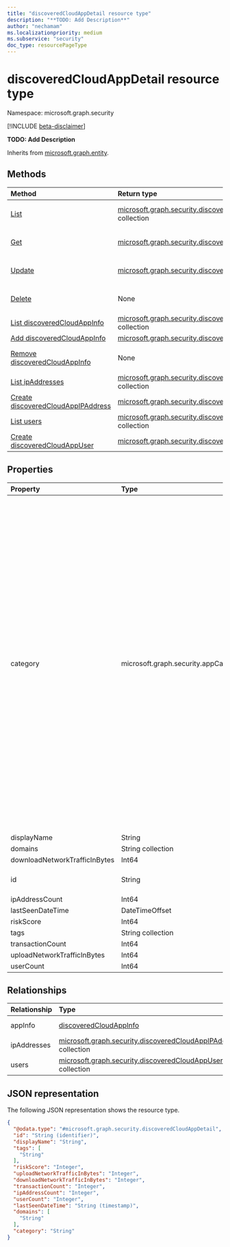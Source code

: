 ```yaml
---
title: "discoveredCloudAppDetail resource type"
description: "**TODO: Add Description**"
author: "nechamam"
ms.localizationpriority: medium
ms.subservice: "security"
doc_type: resourcePageType
---
```


# discoveredCloudAppDetail resource type

Namespace: microsoft.graph.security

[!INCLUDE [beta-disclaimer](../../includes/beta-disclaimer.md)]

**TODO: Add Description**


Inherits from [microsoft.graph.entity](../resources/entity.md).

## Methods
|Method|Return type|Description|
|:---|:---|:---|
|[List](../api/security-discoveredcloudappdetail-list.md)|[microsoft.graph.security.discoveredCloudAppDetail](../resources/security-discoveredcloudappdetail.md) collection|Get a list of the [microsoft.graph.security.discoveredCloudAppDetail](../resources/security-discoveredcloudappdetail.md) objects and their properties.|
|[Get](../api/security-discoveredcloudappdetail-get.md)|[microsoft.graph.security.discoveredCloudAppDetail](../resources/security-discoveredcloudappdetail.md)|Read the properties and relationships of a [microsoft.graph.security.discoveredCloudAppDetail](../resources/security-discoveredcloudappdetail.md) object.|
|[Update](../api/security-discoveredcloudappdetail-update.md)|[microsoft.graph.security.discoveredCloudAppDetail](../resources/security-discoveredcloudappdetail.md)|Update the properties of a [microsoft.graph.security.discoveredCloudAppDetail](../resources/security-discoveredcloudappdetail.md) object.|
|[Delete](../api/security-discoveredcloudappdetail-delete.md)|None|Delete a [microsoft.graph.security.discoveredCloudAppDetail](../resources/security-discoveredcloudappdetail.md) object.|
|[List discoveredCloudAppInfo](../api/security-discoveredcloudappdetail-list-appinfo.md)|[microsoft.graph.security.discoveredCloudAppInfo](../resources/security-discoveredcloudappinfo.md) collection|Get the discoveredCloudAppInfo resources from the appInfo navigation property.|
|[Add discoveredCloudAppInfo](../api/security-discoveredcloudappdetail-post-appinfo.md)|[microsoft.graph.security.discoveredCloudAppInfo](../resources/security-discoveredcloudappinfo.md)|Add appInfo by posting to the appInfo collection.|
|[Remove discoveredCloudAppInfo](../api/security-discoveredcloudappdetail-delete-appinfo.md)|None|Remove a [microsoft.graph.security.discoveredCloudAppInfo](../resources/security-discoveredcloudappinfo.md) object.|
|[List ipAddresses](../api/security-discoveredcloudappdetail-list-ipaddresses.md)|[microsoft.graph.security.discoveredCloudAppIPAddress](../resources/security-discoveredcloudappipaddress.md) collection|Get the discoveredCloudAppIPAddress resources from the ipAddresses navigation property.|
|[Create discoveredCloudAppIPAddress](../api/security-discoveredcloudappdetail-post-ipaddresses.md)|[microsoft.graph.security.discoveredCloudAppIPAddress](../resources/security-discoveredcloudappipaddress.md)|Create a new discoveredCloudAppIPAddress object.|
|[List users](../api/security-discoveredcloudappdetail-list-users.md)|[microsoft.graph.security.discoveredCloudAppUser](../resources/security-discoveredcloudappuser.md) collection|Get the discoveredCloudAppUser resources from the users navigation property.|
|[Create discoveredCloudAppUser](../api/security-discoveredcloudappdetail-post-users.md)|[microsoft.graph.security.discoveredCloudAppUser](../resources/security-discoveredcloudappuser.md)|Create a new discoveredCloudAppUser object.|

## Properties
|Property|Type|Description|
|:---|:---|:---|
|category|microsoft.graph.security.appCategory|**TODO: Add Description**.The possible values are: `security`, `collaboration`, `hostingServices`, `onlineMeetings`, `newsAndEntertainment`, `eCommerce`, `education`, `cloudStorage`, `marketing`, `operationsManagement`, `health`, `advertising`, `productivity`, `accountingAndFinance`, `contentManagement`, `contentSharing`, `businessManagement`, `communications`, `dataAnalytics`, `businessIntelligence`, `webemail`, `codeHosting`, `webAnalytics`, `socialNetwork`, `crm`, `forums`, `humanResourceManagement`, `transportationAndTravel`, `productDesign`, `sales`, `cloudComputingPlatform`, `projectManagement`, `personalInstantMessaging`, `developmentTools`, `itServices`, `supplyChainAndLogistics`, `propertyManagement`, `customerSupport`, `internetOfThings`, `vendorManagementSystems`, `websiteMonitoring`, `generativeAi`, `unknown`, `unknownFutureValue`.|
|displayName|String|**TODO: Add Description**|
|domains|String collection|**TODO: Add Description**|
|downloadNetworkTrafficInBytes|Int64|**TODO: Add Description**|
|id|String|**TODO: Add Description** Inherited from [microsoft.graph.entity](../resources/entity.md).|
|ipAddressCount|Int64|**TODO: Add Description**|
|lastSeenDateTime|DateTimeOffset|**TODO: Add Description**|
|riskScore|Int64|**TODO: Add Description**|
|tags|String collection|**TODO: Add Description**|
|transactionCount|Int64|**TODO: Add Description**|
|uploadNetworkTrafficInBytes|Int64|**TODO: Add Description**|
|userCount|Int64|**TODO: Add Description**|

## Relationships
|Relationship|Type|Description|
|:---|:---|:---|
|appInfo|[discoveredCloudAppInfo](../resources/security-discoveredcloudappinfo.md)|**TODO: Add Description**|
|ipAddresses|[microsoft.graph.security.discoveredCloudAppIPAddress](../resources/security-discoveredcloudappipaddress.md) collection|**TODO: Add Description**|
|users|[microsoft.graph.security.discoveredCloudAppUser](../resources/security-discoveredcloudappuser.md) collection|**TODO: Add Description**|

## JSON representation
The following JSON representation shows the resource type.
<!-- {
  "blockType": "resource",
  "keyProperty": "id",
  "@odata.type": "microsoft.graph.security.discoveredCloudAppDetail",
  "baseType": "microsoft.graph.entity",
  "openType": false
}
-->
``` json
{
  "@odata.type": "#microsoft.graph.security.discoveredCloudAppDetail",
  "id": "String (identifier)",
  "displayName": "String",
  "tags": [
    "String"
  ],
  "riskScore": "Integer",
  "uploadNetworkTrafficInBytes": "Integer",
  "downloadNetworkTrafficInBytes": "Integer",
  "transactionCount": "Integer",
  "ipAddressCount": "Integer",
  "userCount": "Integer",
  "lastSeenDateTime": "String (timestamp)",
  "domains": [
    "String"
  ],
  "category": "String"
}
```

